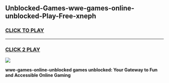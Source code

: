 
## Unblocked-Games-wwe-games-online-unblocked-Play-Free-xneph
<h3>
<a href="https://premium76.site?title=wwe-games-online-unblocked&ref=20A">CLICK TO PLAY</a></h3>
<hr>

<h3>
<a href="https://premium76.site?title=wwe-games-online-unblocked&ref=20A">CLICK 2 PLAY</a>
  
</h3>

<a href="https://premium76.site?title=wwe-games-online-unblocked&ref=20A"><img src="https://clearcache.store/games.png"></a>


**wwe-games-online-unblocked games unblocked: Your Gateway to Fun and Accessible Online Gaming**

